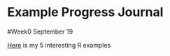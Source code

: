 # Example  Progress Journal
#Week0 September 19

[Here](example_homework_0.html) is my 5 interesting R examples
